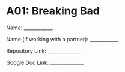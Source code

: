 # A01: Breaking Bad

Name: ____________

Name (if working with a partner): ____________

Repository Link: ______________

Google Doc Link: ______________

